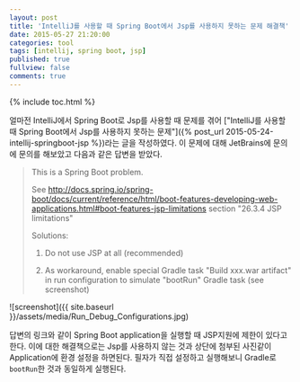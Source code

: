 ```yaml
---
layout: post
title: 'IntelliJ를 사용할 때 Spring Boot에서 Jsp를 사용하지 못하는 문제 해결책'
date: 2015-05-27 21:20:00
categories: tool
tags: [intellij, spring boot, jsp]
published: true
fullview: false
comments: true
---
```


{% include toc.html %}

얼마전 IntelliJ에서 Spring Boot로 Jsp를 사용할 때 문제를 겪어 ["IntelliJ를 사용할 때 Spring Boot에서 Jsp를 사용하지 못하는 문제"]({% post_url 2015-05-24-intellij-springboot-jsp %})라는 글을 작성하였다. 이 문제에 대해 JetBrains에 문의에 문의를 해보았고 다음과 같은 답변을 받았다.

>This is a Spring Boot problem.
>
>See http://docs.spring.io/spring-boot/docs/current/reference/html/boot-features-developing-web-applications.html#boot-features-jsp-limitations section "26.3.4 JSP limitations"
>
>Solutions:
>
>1. Do not use JSP at all (recommended)
>
>2. As workaround, enable special Gradle task "Build xxx.war artifact" in run configuration to simulate "bootRun" Gradle task (see screenshot)

![screenshot]({{ site.baseurl }}/assets/media/Run_Debug_Configurations.jpg)

답변의 링크와 같이 Spring Boot application을 실행할 때 JSP지원에 제한이 있다고 한다. 이에 대한 해결책으로는 Jsp를 사용하지 않는 것과 상단에 첨부된 사진같이 Application에 환경 설정을 하면된다. 필자가 직접 설정하고 실행해보니 Gradle로 ``bootRun``한 것과 동일하게 실행된다.

